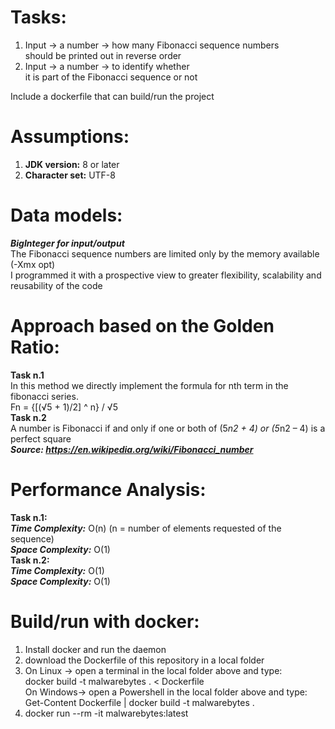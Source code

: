 # Tasks:
1. Input -> a number -> how many Fibonacci sequence numbers  
   should be printed out in reverse order  
2. Input -> a number -> to identify whether  
   it is part of the Fibonacci sequence or not  

Include a dockerfile that can build/run the project

# Assumptions:
1. **JDK version:** 8 or later    
2. **Character set:** UTF-8  

# Data models:
***BigInteger for input/output***  
The Fibonacci sequence numbers are limited only by the memory available (-Xmx opt)  
I programmed it with a prospective view to greater flexibility, scalability and reusability of the code

# Approach based on the Golden Ratio:
**Task n.1**  
In this method we directly implement the formula for nth term in the fibonacci series.  
			Fn = {[(√5 + 1)/2] ^ n} / √5  
**Task n.2**  
A number is Fibonacci if and only if one or both of (5*n2 + 4) or (5*n2 – 4) is a perfect square  
***Source: https://en.wikipedia.org/wiki/Fibonacci_number***

# Performance Analysis:
**Task n.1:**  
***Time Complexity:*** O(n) (n = number of elements requested of the sequence)  
***Space Complexity:*** O(1)  
**Task n.2:**    
***Time Complexity:*** O(1)  
***Space Complexity:*** O(1)  


# Build/run with docker:
1.  Install docker and run the daemon  
2.  download the Dockerfile of this repository in a local folder  
3.  
    On Linux -> open a terminal in the local folder above and type:  
		docker build -t malwarebytes . < Dockerfile  
	On Windows-> open a Powershell in the local folder above and type:  
		Get-Content Dockerfile | docker build -t malwarebytes .  
4.  docker run --rm -it malwarebytes:latest  
